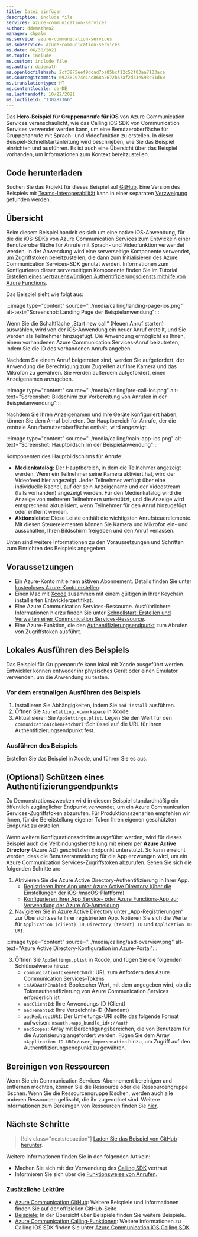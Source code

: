 ```yaml
---
title: Datei einfügen
description: include file
services: azure-communication-services
author: ddematheu2
manager: chpalm
ms.service: azure-communication-services
ms.subservice: azure-communication-services
ms.date: 06/30/2021
ms.topic: include
ms.custom: include file
ms.author: dademath
ms.openlocfilehash: 2cf3875eef9dcad7ba85bcf12c52f03aa7103aca
ms.sourcegitcommit: 692382974e1ac868a2672b67af2d33e593c91d60
ms.translationtype: HT
ms.contentlocale: de-DE
ms.lasthandoff: 10/22/2021
ms.locfileid: "130287366"
---
```

Das **Hero-Beispiel für Gruppenanrufe für iOS** von Azure Communication Services veranschaulicht, wie das Calling iOS SDK von Communication Services verwendet werden kann, um eine Benutzeroberfläche für Gruppenanrufe mit Sprach- und Videofunktion zu erstellen. In dieser Beispiel-Schnellstartanleitung wird beschrieben, wie Sie das Beispiel einrichten und ausführen. Es ist auch eine Übersicht über das Beispiel vorhanden, um Informationen zum Kontext bereitzustellen.

## <a name="download-code"></a>Code herunterladen

Suchen Sie das Projekt für dieses Beispiel auf [GitHub](https://github.com/Azure-Samples/communication-services-ios-calling-hero). Eine Version des Beispiels mit [Teams-Interoperabilität](../../concepts/teams-interop.md) kann in einer separaten [Verzweigung](https://github.com/Azure-Samples/communication-services-ios-calling-hero/tree/feature/teams_interop) gefunden werden.

## <a name="overview"></a>Übersicht

Beim diesem Beispiel handelt es sich um eine native iOS-Anwendung, für die die iOS-SDKs von Azure Communication Services zum Entwickeln einer Benutzeroberfläche für Anrufe mit Sprach- und Videofunktion verwendet werden. In der Anwendung wird eine serverseitige Komponente verwendet, um Zugriffstoken bereitzustellen, die dann zum Initialisieren des Azure Communication Services-SDK genutzt werden. Informationen zum Konfigurieren dieser serverseitigen Komponente finden Sie im Tutorial [Erstellen eines vertrauenswürdigen Authentifizierungsdiensts mithilfe von Azure Functions](../../tutorials/trusted-service-tutorial.md).

Das Beispiel sieht wie folgt aus:

:::image type="content" source="../media/calling/landing-page-ios.png" alt-text="Screenshot: Landing Page der Beispielanwendung":::

Wenn Sie die Schaltfläche „Start new call“ (Neuen Anruf starten) auswählen, wird von der iOS-Anwendung ein neuer Anruf erstellt, und Sie werden als Teilnehmer hinzugefügt. Die Anwendung ermöglicht es Ihnen, einem vorhandenen Azure Communication Services-Anruf beizutreten, indem Sie die ID des vorhandenen Anrufs angeben.

Nachdem Sie einem Anruf beigetreten sind, werden Sie aufgefordert, der Anwendung die Berechtigung zum Zugreifen auf Ihre Kamera und das Mikrofon zu gewähren. Sie werden außerdem aufgefordert, einen Anzeigenamen anzugeben.

:::image type="content" source="../media/calling/pre-call-ios.png" alt-text="Screenshot: Bildschirm zur Vorbereitung von Anrufen in der Beispielanwendung":::

Nachdem Sie Ihren Anzeigenamen und Ihre Geräte konfiguriert haben, können Sie dem Anruf beitreten. Der Hauptbereich für Anrufe, der die zentrale Anrufbenutzeroberfläche enthält, wird angezeigt.

:::image type="content" source="../media/calling/main-app-ios.png" alt-text="Screenshot: Hauptbildschirm der Beispielanwendung":::

Komponenten des Hauptbildschirms für Anrufe:

- **Medienkatalog**: Der Hauptbereich, in dem die Teilnehmer angezeigt werden. Wenn ein Teilnehmer seine Kamera aktiviert hat, wird der Videofeed hier angezeigt. Jeder Teilnehmer verfügt über eine individuelle Kachel, auf der sein Anzeigename und der Videostream (falls vorhanden) angezeigt werden. Für den Medienkatalog wird die Anzeige von mehreren Teilnehmern unterstützt, und die Anzeige wird entsprechend aktualisiert, wenn Teilnehmer für den Anruf hinzugefügt oder entfernt werden.
- **Aktionsleiste**: Diese Leiste enthält die wichtigsten Anrufsteuerelemente. Mit diesen Steuerelementen können Sie Kamera und Mikrofon ein- und ausschalten, Ihren Bildschirm freigeben und den Anruf verlassen.

Unten sind weitere Informationen zu den Voraussetzungen und Schritten zum Einrichten des Beispiels angegeben.

## <a name="prerequisites"></a>Voraussetzungen

- Ein Azure-Konto mit einem aktiven Abonnement. Details finden Sie unter [kostenloses Azure-Konto erstellen](https://azure.microsoft.com/free/?WT.mc_id=A261C142F).
- Einen Mac mit [Xcode](https://go.microsoft.com/fwLink/p/?LinkID=266532) zusammen mit einem gültigen in Ihrer Keychain installierten Entwicklerzertifikat.
- Eine Azure Communication Services-Ressource. Ausführlichere Informationen hierzu finden Sie unter [Schnellstart: Erstellen und Verwalten einer Communication Services-Ressource](../../quickstarts/create-communication-resource.md).
- Eine Azure-Funktion, die den [Authentifizierungsendpunkt](../../tutorials/trusted-service-tutorial.md) zum Abrufen von Zugriffstoken ausführt.

## <a name="running-sample-locally"></a>Lokales Ausführen des Beispiels

Das Beispiel für Gruppenanrufe kann lokal mit Xcode ausgeführt werden. Entwickler können entweder ihr physisches Gerät oder einen Emulator verwenden, um die Anwendung zu testen.

### <a name="before-running-the-sample-for-the-first-time"></a>Vor dem erstmaligen Ausführen des Beispiels

1. Installieren Sie Abhängigkeiten, indem Sie `pod install` ausführen.
2. Öffnen Sie `AzureCalling.xcworkspace` in Xcode.
3. Aktualisieren Sie `AppSettings.plist`. Legen Sie den Wert für den `communicationTokenFetchUrl`-Schlüssel auf die URL für Ihren Authentifizierungsendpunkt fest.

### <a name="run-sample"></a>Ausführen des Beispiels

Erstellen Sie das Beispiel in Xcode, und führen Sie es aus.

## <a name="optional-securing-an-authentication-endpoint"></a>(Optional) Schützen eines Authentifizierungsendpunkts

Zu Demonstrationszwecken wird in diesem Beispiel standardmäßig ein öffentlich zugänglicher Endpunkt verwendet, um ein Azure Communication Services-Zugriffstoken abzurufen. Für Produktionsszenarien empfehlen wir Ihnen, für die Bereitstellung eigener Token Ihren eigenen geschützten Endpunkt zu erstellen.

Wenn weitere Konfigurationsschritte ausgeführt werden, wird für dieses Beispiel auch die Verbindungsherstellung mit einem per **Azure Active Directory** (Azure AD) geschützten Endpunkt unterstützt. So kann erreicht werden, dass die Benutzeranmeldung für die App erzwungen wird, um ein Azure Communication Services-Zugriffstoken abzurufen. Sehen Sie sich die folgenden Schritte an:

1. Aktivieren Sie die Azure Active Directory-Authentifizierung in Ihrer App.  
   - [Registrieren Ihrer App unter Azure Active Directory (über die Einstellungen der iOS-/macOS-Plattform)](../../../active-directory/develop/tutorial-v2-ios.md) 
    - [Konfigurieren Ihrer App Service- oder Azure Functions-App zur Verwendung der Azure AD-Anmeldung](../../../app-service/configure-authentication-provider-aad.md)
2. Navigieren Sie in Azure Active Directory unter „App-Registrierungen“ zur Übersichtsseite Ihrer registrierten App. Notieren Sie sich die Werte für `Application (client) ID`, `Directory (tenant) ID` und `Application ID URI`.

:::image type="content" source="../media/calling/aad-overview.png" alt-text="Azure Active Directory-Konfiguration im Azure-Portal":::

3. Öffnen Sie `AppSettings.plist` in Xcode, und fügen Sie die folgenden Schlüsselwerte hinzu:
   - `communicationTokenFetchUrl`: URL zum Anfordern des Azure Communication Services-Tokens 
   - `isAADAuthEnabled`: Boolescher Wert, mit dem angegeben wird, ob die Tokenauthentifizierung von Azure Communication Services erforderlich ist
   - `aadClientId`: Ihre Anwendungs-ID (Client)
   - `aadTenantId`: Ihre Verzeichnis-ID (Mandant)
   - `aadRedirectURI`: Der Umleitungs-URI sollte das folgende Format aufweisen: `msauth.<app_bundle_id>://auth`
   - `aadScopes`: Array mit Berechtigungsbereichen, die von Benutzern für die Autorisierung angefordert werden. Fügen Sie dem Array `<Application ID URI>/user_impersonation` hinzu, um Zugriff auf den Authentifizierungsendpunkt zu gewähren.

## <a name="clean-up-resources"></a>Bereinigen von Ressourcen

Wenn Sie ein Communication Services-Abonnement bereinigen und entfernen möchten, können Sie die Ressource oder die Ressourcengruppe löschen. Wenn Sie die Ressourcengruppe löschen, werden auch alle anderen Ressourcen gelöscht, die ihr zugeordnet sind. Weitere Informationen zum Bereinigen von Ressourcen finden Sie [hier](../../quickstarts/create-communication-resource.md#clean-up-resources).

## <a name="next-steps"></a>Nächste Schritte

>[!div class="nextstepaction"]
>[Laden Sie das Beispiel von GitHub herunter](https://github.com/Azure-Samples/communication-services-ios-calling-hero).

Weitere Informationen finden Sie in den folgenden Artikeln:

- Machen Sie sich mit der Verwendung des [Calling SDK](../../quickstarts/voice-video-calling/getting-started-with-calling.md) vertraut
- Informieren Sie sich über die [Funktionsweise von Anrufen](../../concepts/voice-video-calling/about-call-types.md).

### <a name="additional-reading"></a>Zusätzliche Lektüre

- [Azure Communication GitHub](https://github.com/Azure/communication): Weitere Beispiele und Informationen finden Sie auf der offiziellen GitHub-Seite
- [Beispiele:](./../overview.md) In der Übersicht über Beispiele finden Sie weitere Beispiele.
- [Azure Communication Calling-Funktionen](../../concepts/voice-video-calling/calling-sdk-features.md): Weitere Informationen zu Calling iOS SDK finden Sie unter [Azure Communication iOS Calling SDK](https://github.com/Azure/Communication/releases/)